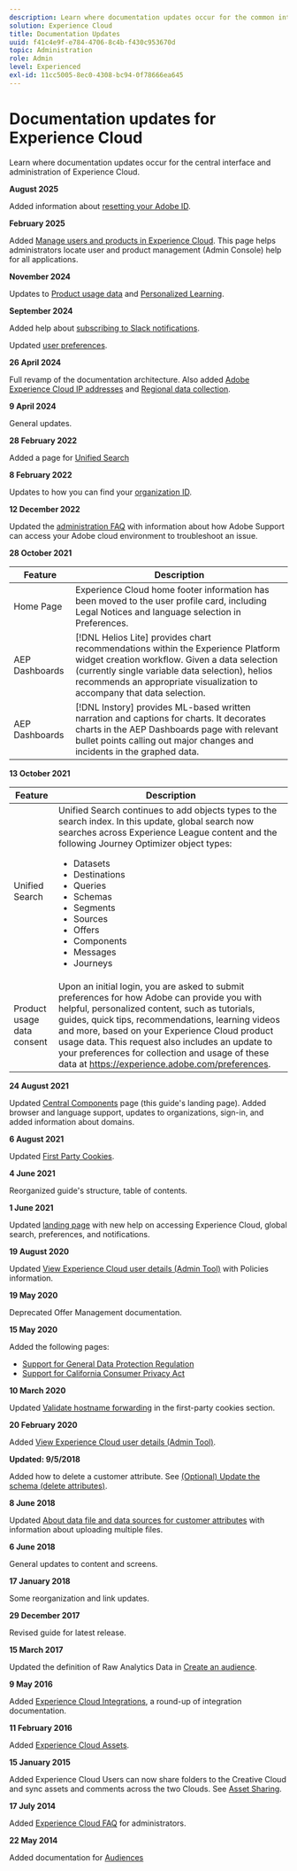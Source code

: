 ```yaml
---
description: Learn where documentation updates occur for the common interface components of Experience Cloud.
solution: Experience Cloud
title: Documentation Updates
uuid: f41c4e9f-e784-4706-8c4b-f430c953670d
topic: Administration
role: Admin
level: Experienced
exl-id: 11cc5005-8ec0-4308-bc94-0f78666ea645
---
```

# Documentation updates for Experience Cloud

Learn where documentation updates occur for the central interface and administration of Experience Cloud.

**August 2025**

Added information about [resetting your Adobe ID](../features/account-preferences.md).

**February 2025**

Added [Manage users and products in Experience Cloud](../administration/admin-console.md). This page helps administrators locate user and product management (Admin Console) help for all applications.

**November 2024**

Updates to [Product usage data](../features/account-preferences.md) and [Personalized Learning](../features/personalized-learning.md).

**September 2024**

Added help about [subscribing to Slack notifications](../features/account-preferences.md#subscribe-to-slack-notifications).

Updated [user preferences](../features/account-preferences.md).

**26 April 2024**

Full revamp of the documentation architecture. Also added [Adobe Experience Cloud IP addresses](../data-collection/ip-addresses.md) and [Regional data collection](../data-collection/rdc.md).

**9 April 2024**

General updates.

**28 February 2022**

Added a page for [Unified Search](../features/search.md)

**8 February 2022**

Updates to how you can find your [organization ID](../administration/organizations.md).

**12 December 2022**

Updated the [administration FAQ](faq.md) with information about how Adobe Support can access your Adobe cloud environment to troubleshoot an issue.

**28 October 2021**

| Feature | Description |
| ------- | ------- |
|Home Page |Experience Cloud home footer information has been moved to the user profile card, including Legal Notices and language selection in Preferences. |
|AEP Dashboards |[!DNL Helios Lite] provides chart recommendations within the Experience Platform widget creation workflow. Given a data selection (currently single variable data selection), helios recommends an appropriate visualization to accompany that data selection.|
|AEP Dashboards |[!DNL Instory] provides ML-based written narration and captions for charts. It decorates charts in the AEP Dashboards page with relevant bullet points calling out major changes and incidents in the graphed data. |

**13 October 2021**

| Feature | Description |
| ------- | ------- |
|Unified Search |Unified Search continues to add objects types to the search index. In this update, global search now searches across Experience League content and the following Journey Optimizer object types: <ul><li>Datasets</li><li>Destinations</li><li>Queries</li><li>Schemas</li><li>Segments</li><li>Sources</li><li>Offers</li><li>Components</li><li>Messages</li><li>Journeys</li></ul> |
|Product usage data consent  |Upon an initial login, you are asked to submit preferences for how Adobe can provide you with helpful, personalized content, such as tutorials, guides, quick tips, recommendations, learning videos and more, based on your Experience Cloud product usage data. This request also includes an update to your preferences for collection and usage of these data at <https://experience.adobe.com/preferences>.|

**24 August 2021**

Updated [Central Components](../experience-cloud.md) page (this guide's landing page). Added browser and language support, updates to organizations, sign-in, and added information about domains.

**6 August 2021**

Updated [First Party Cookies](../data-collection/adobe-managed-cert.md).

**4 June 2021**

Reorganized guide's structure, table of contents.

**1 June 2021**

Updated [landing page](../experience-cloud.md) with new help on accessing Experience Cloud, global search, preferences, and notifications.

**19 August 2020**

Updated [View Experience Cloud user details (Admin Tool)](../administration/admin-tool-experience-cloud.md) with Policies information.

**19 May 2020**

Deprecated Offer Management documentation.

**15 May 2020**

Added the following pages:

* [Support for General Data Protection Regulation](../services/customer-attributes/gdpr.md)
* [Support for California Consumer Privacy Act](../services/customer-attributes/ccpa.md)

**10 March 2020**

Updated [Validate hostname forwarding](../data-collection/adobe-managed-cert.md) in the first-party cookies section.

**20 February 2020**

Added [View Experience Cloud user details (Admin Tool)](../administration/admin-tool-experience-cloud.md).

**Updated: 9/5/2018**

Added how to delete a customer attribute. See [(Optional) Update the schema (delete attributes)](../services/customer-attributes/t-crs-usecase.md).

**8 June 2018**

Updated [About data file and data sources for customer attributes](../services/customer-attributes/crs-data-file.md) with information about uploading multiple files.

**6 June 2018**

General updates to content and screens.

**17 January 2018**

Some reorganization and link updates.

**29 December 2017**

Revised guide for latest release.

**15 March 2017**

Updated the definition of Raw Analytics Data in [Create an audience](../services/audiences/create.md).

**9 May 2016**

Added [Experience Cloud Integrations](../administration/integrations.md), a round-up of integration documentation.

**11 February 2016**

Added [Experience Cloud Assets](../services/assets/experience-cloud-assets.md).

**15 January 2015**

Added Experience Cloud Users can now share folders to the Creative Cloud and sync assets and comments across the two Clouds. See [Asset Sharing](../services/assets/creative-cloud.md).

**17 July 2014**

Added [Experience Cloud FAQ](faq.md) for administrators.

**22 May 2014**

Added documentation for [Audiences](../services/audiences/overview.md)
